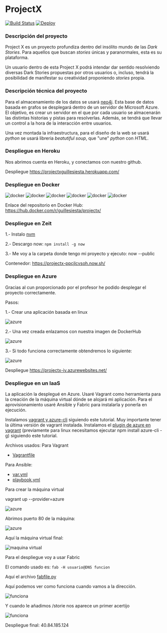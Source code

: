 # ProjectX

[![Build Status](https://travis-ci.org/guillesiesta/ProjectX.svg?branch=master)](https://travis-ci.org/guillesiesta/ProjectX)
[![Deploy](https://www.herokucdn.com/deploy/button.svg)](https://heroku.com/deploy?template=https://github.com/guillesiesta/ProjectX)

### Descripción del proyecto

Project X es un proyecto profundiza dentro del insólito mundo de las *Dark Stories*. Para aquellos que buscan *stories* únicas y paranormales, esta es su plataforma.

Un usuario dentro de esta Project X podrá intendar dar sentido resolviendo diversas Dark Stories propuestas por otros usuarios o, incluso, tendrá la posibilidad de manifestar su creatividad proponiendo *stories* propia.

### Descripción técnica del proyecto

Para el almacenamiento de los datos se usará [neo4j](https://neo4j.com/). Esta base de datos basada en grafos se desplegará dentro de un servidor de Microsoft Azure. El objetivo, es crear un servidor en el que por cada usuario se almacenarán las distintas historias y pistas para resolverlas. Además, se tendrá que llevar un control a la hora de la interacción entre usuarios.

Una vez montada la infraestructura, para el diseño de la web se usará *python* se usará libreria *beatutiful soup*, que "une" *python* con *HTML*.

### Despliegue en Heroku

Nos abrimos cuenta en Heroku, y conectamos con nuestro github.

Despliegue https://projectxguillesiesta.herokuapp.com/

### Despliegue en Docker

![docker](imgs/iv.png)
![docker](imgs/iv2.png)
![docker](imgs/dockerhub_success.png)
![docker](imgs/clouddocker_linked.png)
![docker](imgs/cloud_linked_2.png)
![docker](imgs/linked_cloud_3.png)


Enlace del repositorio en Docker Hub:  https://hub.docker.com/r/guillesiesta/projectx/


### Despliegue en Zeit

1.- Instalo [nvm](https://www.liquidweb.com/kb/how-to-install-nvm-node-version-manager-for-node-js-on-ubuntu-12-04-lts/)

2.- Descargo now: `npm install -g now`

3.- Me voy a la carpeta donde tengo mi proyecto y ejecuto: now --public

Contenedor: https://projectx-ppcjlcvsoh.now.sh/

### Despliegue en Azure

Gracias al cun proporcionado por el profesor he podido desplegar el proyecto correctamente. 

Pasos:

1.- Crear una aplicación basada en linux

![azure](imgs/azure1.png)

2.- Una vez creada enlazamos con nuestra imagen de DockerHub

![azure](imgs/azure2.png)

3.- Si todo funciona correctamente obtendremos lo siguiente:

![azure](imgs/azure3.png)

Despliegue https://projectx-iv.azurewebsites.net/

### Despliegue en un IaaS

La aplicación la desplegué en Azure. Usaré Vagrant como herramienta para la creación de la máquina virtual dónde se alojará mi aplicación. Para el aprovisionamiento usaré Ansible y Fabric para instalarla y ponerla en ejecución.

Instalamos [vagrant y azure-cli](https://github.com/Azure/vagrant-azure) siguiendo este tutorial. Muy importante tener la última versión de vagrant instalada.
Instalamos el [plugin de azure en vagrant](https://github.com/softwaresaved/vagrant-azure-recomp) (previamente para linux necesitamos ejecutar npm install azure-cli -g) siguiendo este tutorial.

Archivos usados:
Para Vagrant
* [Vagrantfile](https://github.com/guillesiesta/ProjectX/blob/master/Vagrantfile)

Para Ansible:
* [var.yml](https://github.com/guillesiesta/ProjectX/blob/master/var.yml)
* [playbook.yml](https://github.com/guillesiesta/ProjectX/blob/master/playbook.yml)

Para crear la máquina virtual

vagrant up --provider=azure

![azure](imgs/azure4.png)

Abrimos puerto 80 de la máquina:

![azure](imgs/azure5.png)

Aquí la máquina virtual final:

![maquina virtual](imgs/maquinavirtual1_A.png)

Para el despliegue voy a usar Fabric

El comando usado es: `fab -H usuario@DNS funcion`

Aquí el archivo [fabfile.py](https://github.com/guillesiesta/ProjectX/blob/master/fabfile.py)

Aquí podemos ver como funciona cuando vamos a la dirección.

![funciona](imgs/funciona1.png)

Y cuando le añadimos /storie nos aparece un primer acertijo

![funciona](imgs/funciona2.png)

Despliegue final: 40.84.185.124
